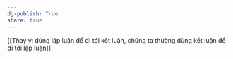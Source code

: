 ```yaml
---
dg-publish: True
share: true
---
```

[[Thay vì dùng lập luận để đi tới kết luận, chúng ta thường dùng kết luận để đi tới lập luận]]
